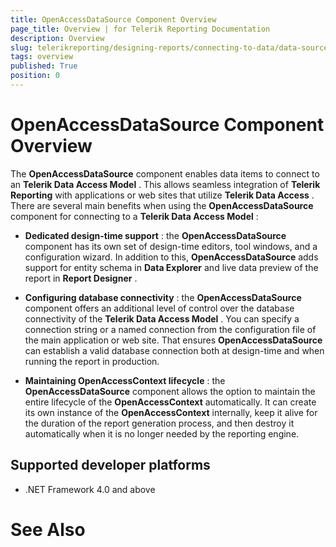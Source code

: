 ```yaml
---
title: OpenAccessDataSource Component Overview
page_title: Overview | for Telerik Reporting Documentation
description: Overview
slug: telerikreporting/designing-reports/connecting-to-data/data-source-components/openaccessdatasource-component/overview
tags: overview
published: True
position: 0
---
```


# OpenAccessDataSource Component Overview



The __OpenAccessDataSource__  component enables data items to connect to an __Telerik Data Access Model__ . This allows         seamless integration of __Telerik Reporting__  with applications or web sites that utilize __Telerik Data Access__ .         There are several main benefits when using the __OpenAccessDataSource__  component for connecting to a         __Telerik Data Access Model__ :       

*  __Dedicated design-time support__  : the __OpenAccessDataSource__  component has its own set of design-time editors,
            tool windows, and a configuration wizard. In addition to this, __OpenAccessDataSource__  adds
            support for entity schema in __Data Explorer__  and live data preview of the report in __Report Designer__  .

*  __Configuring database connectivity__  : the __OpenAccessDataSource__  component
            offers an additional level of control over the database connectivity of the __Telerik Data Access Model__  . You can
            specify a connection string or a named connection from the configuration file of the main application or web site.
            That ensures __OpenAccessDataSource__  can establish a valid database connection both at design-time and when
            running the report in production.

*  __Maintaining OpenAccessContext lifecycle__  : the __OpenAccessDataSource__  component
            allows the option to maintain the entire lifecycle of the __OpenAccessContext__  automatically. It can create its
            own instance of the __OpenAccessContext__  internally, keep it alive for the duration of the report generation process,
            and then destroy it automatically when it is no longer needed by the reporting engine.

## Supported developer platforms

* .NET Framework 4.0 and above             

# See Also

